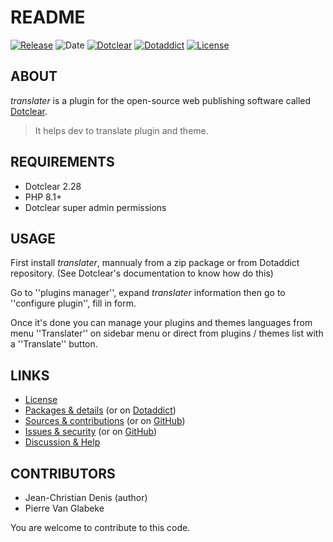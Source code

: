 # README

[![Release](https://img.shields.io/badge/release-2023.10.21-a2cbe9.svg)](https://git.dotclear.watch/JcDenis/translater/releases)
![Date](https://img.shields.io/badge/date-2023.10.21-c44d58.svg)
[![Dotclear](https://img.shields.io/badge/dotclear-v2.27-137bbb.svg)](https://fr.dotclear.org/download)
[![Dotaddict](https://img.shields.io/badge/dotaddict-official-9ac123.svg)](https://plugins.dotaddict.org/dc2/details/translater)
[![License](https://img.shields.io/badge/license-GPL--2.0-ececec.svg)](https://git.dotclear.watch/JcDenis/translater/src/branch/master/LICENSE)

## ABOUT

_translater_ is a plugin for the open-source web publishing software called [Dotclear](https://www.dotclear.org).

> It helps dev to translate plugin and theme.

## REQUIREMENTS

* Dotclear 2.28
* PHP 8.1+
* Dotclear super admin permissions

## USAGE

First install _translater_, mannualy from a zip package or from 
Dotaddict repository. (See Dotclear's documentation to know how do this)

Go to ''plugins manager'', expand _translater_ information then 
go to ''configure plugin'', fill in form.

Once it's done you can manage your plugins and themes languages 
from menu ''Translater'' on sidebar menu 
or direct from plugins / themes list with a ''Translate'' button.

## LINKS

* [License](https://git.dotclear.watch/JcDenis/translater/src/branch/master/LICENSE)
* [Packages & details](https://git.dotclear.watch/JcDenis/translater/releases) (or on [Dotaddict](https://plugins.dotaddict.org/dc2/details/translater))
* [Sources & contributions](https://git.dotclear.watch/JcDenis/translater) (or on [GitHub](https://github.com/JcDenis/translater))
* [Issues & security](https://git.dotclear.watch/JcDenis/translater/issues) (or on [GitHub](https://github.com/JcDenis/translater/issues))
* [Discussion & Help](https://forum.dotclear.org/viewtopic.php?id=39220)

## CONTRIBUTORS

* Jean-Christian Denis (author)
* Pierre Van Glabeke

You are welcome to contribute to this code.
